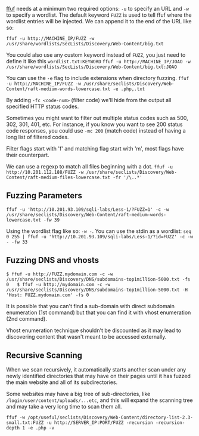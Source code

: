 [ffuf](https://github.com/ffuf/ffuf) needs at a minimum two required options: `-u` to specify an URL and `-w` to specify a wordlist. The default keyword `FUZZ` is used to tell ffuf where the wordlist entries will be injected. We can append it to the end of the URL like so:

`ffuf -u http://MACHINE_IP/FUZZ -w /usr/share/wordlists/SecLists/Discovery/Web-Content/big.txt`

You could also use any custom keyword instead of `FUZZ`, you just need to define it like this `wordlist.txt:KEYWORD`
 `ffuf -u http://MACHINE_IP/JOAO -w /usr/share/wordlists/SecLists/Discovery/Web-Content/big.txt:JOAO`

You can use the `-e` flag to include extensions when directory fuzzing.
`ffuf -u http://MACHINE_IP/FUZZ -w /usr/share/seclists/Discovery/Web-Content/raft-medium-words-lowercase.txt -e .php,.txt`

By adding `-fc <code-num>`  (filter code) we'll hide from the output all specified HTTP status codes.

Sometimes you might want to filter out multiple status codes such as 500, 302, 301, 401, etc. For instance, if you know you want to see 200 status code responses, you could use `-mc 200` (match code) instead of having a long list of filtered codes.

Filter flags start with 'f' and matching flag start with 'm', most flags have their counterpart.

We can use a regexp to match all files beginning with a dot.
`ffuf -u http://10.201.112.188/FUZZ -w /usr/share/seclists/Discovery/Web-Content/raft-medium-files-lowercase.txt -fr '/\..*'`

## Fuzzing Parameters
`ffuf -u 'http://10.201.93.109/sqli-labs/Less-1/?FUZZ=1' -c -w /usr/share/seclists/Discovery/Web-Content/raft-medium-words-lowercase.txt -fw 39`

Using the wordlist flag like so: `-w -`. You can use the stdin as a wordlist:
`seq 0 255 | ffuf -u 'http://10.201.93.109/sqli-labs/Less-1/?id=FUZZ' -c -w - -fw 33`

## Fuzzing DNS and vhosts

`$ ffuf -u http://FUZZ.mydomain.com -c -w /usr/share/seclists/Discovery/DNS/subdomains-top1million-5000.txt -fs 0   $ ffuf -u http://mydomain.com -c -w /usr/share/seclists/Discovery/DNS/subdomains-top1million-5000.txt -H 'Host: FUZZ.mydomain.com' -fs 0`  

It is possible that you can't find a sub-domain with direct subdomain enumeration (1st command) but that you can find it with vhost enumeration (2nd command).

Vhost enumeration technique shouldn't be discounted as it may lead to discovering content that wasn't meant to be accessed externally.

## Recursive Scanning
When we scan recursively, it automatically starts another scan under any newly identified directories that may have on their pages until it has fuzzed the main website and all of its subdirectories.

Some websites may have a big tree of sub-directories, like `/login/user/content/uploads/...etc`, and this will expand the scanning tree and may take a very long time to scan them all.

```shell
ffuf -w /opt/useful/seclists/Discovery/Web-Content/directory-list-2.3-small.txt:FUZZ -u http://SERVER_IP:PORT/FUZZ -recursion -recursion-depth 1 -e .php -v
```
